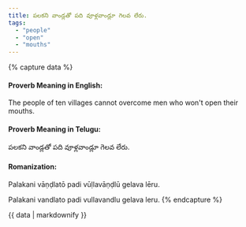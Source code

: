 ```yaml
---
title: పలకని వాండ్లతో పది వూళ్లవాండ్లూ గెలవ లేరు.
tags:
  - "people"
  - "open"
  - "mouths"
---
```


{% capture data %}
#### Proverb Meaning in English:
The people of ten villages cannot overcome men who won't open their mouths.

#### Proverb Meaning in Telugu:
పలకని వాండ్లతో పది వూళ్లవాండ్లూ గెలవ లేరు.

#### Romanization:
Palakani vāṇḍlatō padi vūḷlavāṇḍlū gelava lēru.

Palakani vandlato padi vullavandlu gelava leru.
{% endcapture %}

{{ data | markdownify }}

